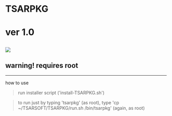 # TSARPKG
ver 1.0
=============
![](https://i.ibb.co/WvMbF1w/TSARPKG-logo.png)
---------
## warning! requires root
-----
how to use
>run installer script ('install-TSARPKG.sh')

>to run just by typing 'tsarpkg' (as root), type 'cp ~/TSARSOFT/TSARPKG/run.sh /bin/tsarpkg' (again, as root)
